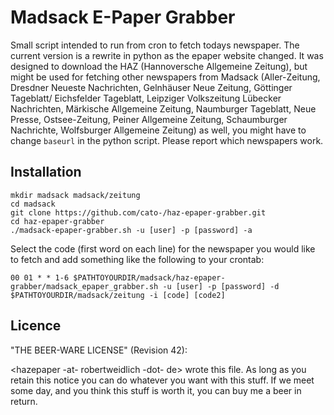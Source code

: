 Madsack E-Paper Grabber
=======================

Small script intended to run from cron to fetch todays newspaper. The current
version is a rewrite in python as the epaper website changed. It was designed
to download the HAZ (Hannoversche Allgemeine Zeitung), but might be used for
fetching other newspapers from Madsack (Aller-Zeitung, Dresdner Neueste Nachrichten,
Gelnhäuser Neue Zeitung, Göttinger Tageblatt/ Eichsfelder Tageblatt, Leipziger Volks­zeitung
Lübecker Nachrichten, Märkische Allgemeine Zeitung, Naumburger Tageblatt, Neue Presse,
Ostsee-Zeitung, Peiner Allgemeine Zeitung, Schaum­burger Nachrichte, Wolfsburger Allgemeine Zeitung)
as well, you might have to change ``baseurl`` in the python script. Please report 
which newspapers work.

Installation
------------

    mkdir madsack madsack/zeitung
    cd madsack
    git clone https://github.com/cato-/haz-epaper-grabber.git
    cd haz-epaper-grabber
    ./madsack-epaper-grabber.sh -u [user] -p [password] -a

Select the code (first word on each line) for the newspaper you would like to fetch and add something like the following
to your crontab:

    00 01 * * 1-6 $PATHTOYOURDIR/madsack/haz-epaper-grabber/madsack_epaper_grabber.sh -u [user] -p [password] -d $PATHTOYOURDIR/madsack/zeitung -i [code] [code2]

Licence
-------

"THE BEER-WARE LICENSE" (Revision 42):

<hazepaper -at- robertweidlich -dot- de> wrote this file. As long as you
retain this notice you can do whatever you want with this stuff. If we meet
some day, and you think this stuff is worth it, you can buy me a beer in
return.

